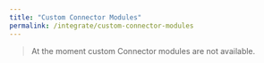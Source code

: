 ```yaml
---
title: "Custom Connector Modules"
permalink: /integrate/custom-connector-modules
---
```


> At the moment custom Connector modules are not available.
